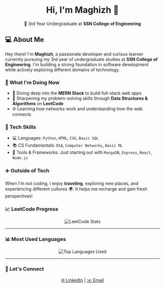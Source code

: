 <h1 align="center">Hi, I'm Maghizh 👋</h1>

<p align="center">
  🌟 3rd Year Undergraduate at <strong>SSN College of Engineering</strong>  
</p>

## 💻 About Me

Hey there! I'm **Maghizh**, a passionate developer and curious learner currently pursuing my 3rd year of undergraduate studies at **SSN College of Engineering**. I'm building a strong foundation in software development while actively exploring different domains of technology.

### 🚀 What I'm Doing Now
- 🔧 Diving deep into the **MERN Stack** to build full-stack web apps
- 🧠 Sharpening my problem-solving skills through **Data Structures & Algorithms** on **LeetCode**
- 🌐 Learning how networks work and understanding how the web connects

### 🧠 Tech Skills
- 💻 Languages: `Python`, `HTML`, `CSS`, `Basic SQL`
- 📚 CS Fundamentals: `DSA`, `Computer Networks`, `Basic ML`
- 🧰 Tools & Frameworks: Just starting out with `MongoDB`, `Express`, `React`, `Node.js`

### ✈️ Outside of Tech
When I'm not coding, I enjoy **traveling**, exploring new places, and experiencing different cultures 🌍. It helps me recharge and gain fresh perspectives!


### 📈 LeetCode Progress

<p align="center">
  <img src="https://leetcard.jacoblin.cool/makzz?theme=dark&font=Lato&extension=activity&animation=true&hide=ranking" alt="LeetCode Stats" />
</p>

---

### 📊 Most Used Languages

<p align="center">
  <img src="https://github-readme-stats.vercel.app/api/top-langs/?username=Makzz1&layout=compact&theme=tokyonight&langs_count=6" alt="Top Languages Used" />
</p>

---

### 🔗 Let's Connect

<p align="center">
  <a href="https://www.linkedin.com/in/Maghizh./" target="_blank">🌐 LinkedIn</a> |
  <a href="mailto:maghizhvanban@gmail.com">✉️ Email</a>
</p>
